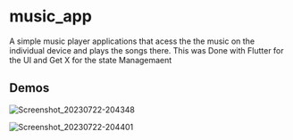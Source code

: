 # music_app

A simple music player applications that acess the the music on the individual device and plays the songs there.
This was Done with Flutter for the UI and Get X for the state Managemaent

## Demos
![Screenshot_20230722-204348](https://github.com/Tosin2289/Music-Player/assets/66890167/d5ed365e-6dc9-46ba-a257-a971b0d8b33b)

![Screenshot_20230722-204401](https://github.com/Tosin2289/Music-Player/assets/66890167/90dedd3b-ce6c-4120-b946-bbf0e7a988b6)
